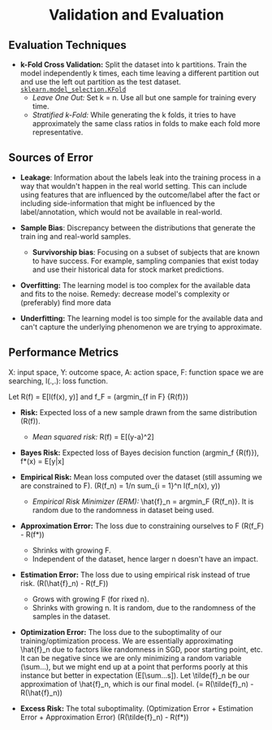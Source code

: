 <center><h1>Validation and Evaluation</h1></center>

## Evaluation Techniques
- **k-Fold Cross Validation:** Split the dataset into k
partitions. Train the model independently k times, each time leaving a different partition out and use the left out partition as the test dataset.
[`sklearn.model_selection.KFold`](http://scikit-learn.org/stable/modules/generated/sklearn.model_selection.KFold.html)
  - *Leave One Out:* Set k = n. Use all but one sample for training every time.
  - *Stratified k-Fold:* While generating the k folds, it tries to have approximately the same class ratios in folds to make each fold more representative.

## Sources of Error
- **Leakage**: Information about the labels leak into the training process in a way that wouldn't happen in the real world setting. This can include using features that are influenced by the outcome/label after the fact or including side-information that might be influenced by the label/annotation, which would not be available in real-world.

- **Sample Bias**: Discrepancy between the distributions that generate the train ing and real-world samples.
  - **Survivorship bias**: Focusing on a subset of subjects that are known to have success. For example, sampling companies that exist today and use their historical data for stock market predictions.

- **Overfitting:** The learning model is too complex for the available data and fits to the noise. Remedy: decrease model's complexity or (preferably) find more data

- **Underfitting:** The learning model is too simple for the available data and can't capture the underlying phenomenon we are trying to approximate.

## Performance Metrics
X: input space, Y: outcome space, A: action space, F: function space we are searching, l(.,.): loss function.

Let R(f) = E[l(f(x), y)] and f\_F = (argmin_{f in F} {R(f)})

- **Risk:** Expected loss of a new sample drawn from the same distribution (R(f)).
  - *Mean squared risk:* R(f) = E[(y-a)^2]
- **Bayes Risk:** Expected loss of Bayes decision function (argmin_f {R(f)}), f*(x) = E[y|x]

- **Empirical Risk:** Mean loss computed over the dataset (still assuming we are constrained to F). (R(f_n) = 1/n sum\_{i = 1}^n l(f\_n(x), y))
  - *Empirical Risk Minimizer (ERM):* \hat{f}\_n = argmin\_F {R(f_n)}. It is random due to the randomness in dataset being used. 

- **Approximation Error:** The loss due to constraining ourselves to F (R(f\_F) - R(f\*))
  - Shrinks with growing F.
  - Independent of the dataset, hence larger n doesn't have an impact.

- **Estimation Error:** The loss due to using empirical risk instead of true risk. (R(\hat{f}\_n) - R(f\_F))
  - Grows with growing F (for rixed n).
  - Shrinks with growing n. It is random, due to the randomness of the samples in the dataset.

- **Optimization Error:** The loss due to the suboptimality of our training/optimization process. We are essentially approximating \hat{f}\_n due to factors like randomness in SGD, poor starting point, etc. It can be negative since we are only minimizing a random variable (\sum...), but we might end up at a point that performs poorly at this instance but better in expectation (E[\sum...s]). Let \tilde{f}\_n be our approximation of \hat{f}\_n, which is our final model. (= R(\tilde{f}\_n) - R(\hat{f}\_n))

- **Excess Risk:** The total suboptimality. (Optimization Error + Estimation Error + Approximation Error) (R(\tilde{f}\_n) - R(f\*))